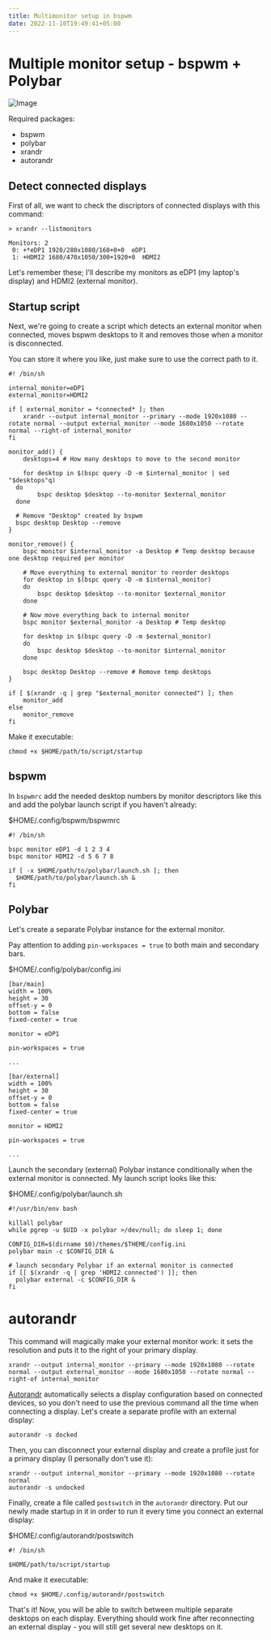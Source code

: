 ```yaml
---
title: Multimonitor setup in bspwm
date: 2022-11-10T19:49:41+05:00
---
```


# Multiple monitor setup - bspwm + Polybar

![Image](/Multiple-Monitor-Setup-bspwm-+-Polybar/IMG_0120.PNG)

Required packages:
* bspwm
* polybar
* xrandr
* autorandr

## Detect connected displays
First of all, we want to check the discriptors of connected displays with this command:

```shell
> xrandr --listmonitors

Monitors: 2
 0: +*eDP1 1920/280x1080/160+0+0  eDP1
 1: +HDMI2 1680/470x1050/300+1920+0  HDMI2
```

Let's remember these; I'll describe my monitors as eDP1 (my laptop's display) and HDMI2 (external monitor).

## Startup script
Next, we're going to create a script which detects an external monitor when connected, moves bspwm desktops to it and removes those when a monitor is disconnected.

You can store it where you like, just make sure to use the correct path to it.

```shell
#! /bin/sh

internal_monitor=eDP1
external_monitor=HDMI2

if [ external_monitor = *connected* ]; then
    xrandr --output internal_monitor --primary --mode 1920x1080 --rotate normal --output external_monitor --mode 1680x1050 --rotate normal --right-of internal_monitor
fi

monitor_add() {
	desktops=4 # How many desktops to move to the second monitor

	for desktop in $(bspc query -D -m $internal_monitor | sed "$desktops"q)
  do
		bspc desktop $desktop --to-monitor $external_monitor
  done

  # Remove "Desktop" created by bspwm
  bspc desktop Desktop --remove
}

monitor_remove() {
	bspc monitor $internal_monitor -a Desktop # Temp desktop because one desktop required per monitor

	# Move everything to external monitor to reorder desktops
	for desktop in $(bspc query -D -m $internal_monitor)
	do
		bspc desktop $desktop --to-monitor $external_monitor
	done

	# Now move everything back to internal monitor
	bspc monitor $external_monitor -a Desktop # Temp desktop

	for desktop in $(bspc query -D -m $external_monitor)
	do
		bspc desktop $desktop --to-monitor $internal_monitor
	done

	bspc desktop Desktop --remove # Remove temp desktops
}

if [ $(xrandr -q | grep "$external_monitor connected") ]; then
    monitor_add
else
    monitor_remove
fi
```

Make it executable:

```shell
chmod +x $HOME/path/to/script/startup
```

## bspwm
In `bspwmrc` add the needed desktop numbers by monitor descriptors like this and add the polybar launch script if you haven't already:

$HOME/.config/bspwm/bspwmrc
```shell
#! /bin/sh

bspc monitor eDP1 -d 1 2 3 4 
bspc monitor HDMI2 -d 5 6 7 8

if [ -x $HOME/path/to/polybar/launch.sh ]; then
  $HOME/path/to/polybar/launch.sh &
fi
```

## Polybar

Let's create a separate Polybar instance for the external monitor.

Pay attention to adding `pin-workspaces = true` to both main and secondary bars. 

$HOME/.config/polybar/config.ini

```shell
[bar/main]
width = 100%
height = 30
offset-y = 0
bottom = false 
fixed-center = true

monitor = eDP1

pin-workspaces = true

...

[bar/external]
width = 100%
height = 30
offset-y = 0
bottom = false 
fixed-center = true

monitor = HDMI2

pin-workspaces = true

...

```
Launch the secondary (external) Polybar instance conditionally when the external monitor is connected. My launch script looks like this:

$HOME/.config/polybar/launch.sh
```shell
#!/usr/bin/env bash

killall polybar
while pgrep -u $UID -x polybar >/dev/null; do sleep 1; done

CONFIG_DIR=$(dirname $0)/themes/$THEME/config.ini
polybar main -c $CONFIG_DIR &

# launch secondary Polybar if an external monitor is connected
if [[ $(xrandr -q | grep 'HDMI2 connected') ]]; then
  polybar external -c $CONFIG_DIR &
fi
```

# autorandr

This command will magically make your external monitor work: it sets the resolution and puts it to the right of your primary display.

```shell
xrandr --output internal_monitor --primary --mode 1920x1080 --rotate normal --output external_monitor --mode 1680x1050 --rotate normal --right-of internal_monitor
```

[Autorandr](https://github.com/wertarbyte/autorandr) automatically selects a display configuration based on connected devices, so you don't need to use the previous command all the time when connecting a display. Let's create a separate profile with an external display:

```shell
autorandr -s docked
```
Then, you can disconnect your external display and create a profile just for a primary display (I personally don't use it):

```shell
xrandr --output internal_monitor --primary --mode 1920x1080 --rotate normal
autorandr -s undocked
```
Finally, create a file called `postswitch` in the `autorandr` directory. Put our newly made startup in it in order to run it every time you connect an external display:

$HOME/.config/autorandr/postswitch
```shell
#! /bin/sh

$HOME/path/to/script/startup
```

And make it executable:

`chmod +x $HOME/.config/autorandr/postswitch`

That's it! Now, you will be able to switch between multiple separate desktops on each display. Everything should work fine after reconnecting an external display - you will still get several new desktops on it.

